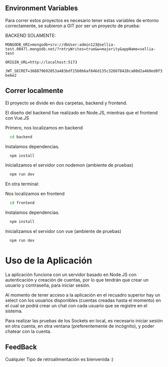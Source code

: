 ## Environment Variables

Para correr estos proyectos es necesario tener estas variables de entorno correctamente, se subieron a GIT por ser un proyecto de prueba:

BACKEND SOLAMENTE:

`MONGODB_URI=mongodb+srv://dbUser:admin123@sellia-test.0047l.mongodb.net/?retryWrites=true&w=majority&appName=sellia-test`

`ORIGIN_URL=http://localhost:5173`

`JWT_SECRET=368879692053a483bdf25b0b6af846d135c326078420ca80d2a460ed0f3be6e2`


## Correr localmente

El proyecto se divide en dos carpetas, backend y frontend.

El diseño del backend fue realizado en Node.JS, mientras que el frontend con Vue.JS

Primero, nos localizamos en backend
```bash
  cd backend
```

Instalamos dependencias.

```bash
  npm install
```

Inicializamos el servidor con nodemon (ambiente de pruebas)

```bash
  npm run dev
```

En otra terminal:

Nos localizamos en frontend
```bash
  cd frontend
```

Instalamos dependencias.

```bash
  npm install
```


Inicializamos el servidor con vue (ambiente de pruebas)

```bash
  npm run dev
```




# Uso de la Aplicación

La aplicación funciona con un servidor basado en Node.JS con autenticación y creación de cuentas, por lo que tendrán que crear un usuario y contraseña, para iniciar sesión.

Al momento de tener acceso a la aplicación en el recuadro superior hay un select con los usuarios disponibles (cuentas creadas hasta el momento) en el cual se podrá crear un chat con cada usuario que se registre en el sistema.

Para realizar las pruebas de los Sockets en local, es necesario iniciar sesión en otra cuenta, en otra ventana (preferentemente de incógnito), y poder chatear con la cuenta.

## FeedBack

Cualquier Tipo de retroalimentación es bienvenida :)
